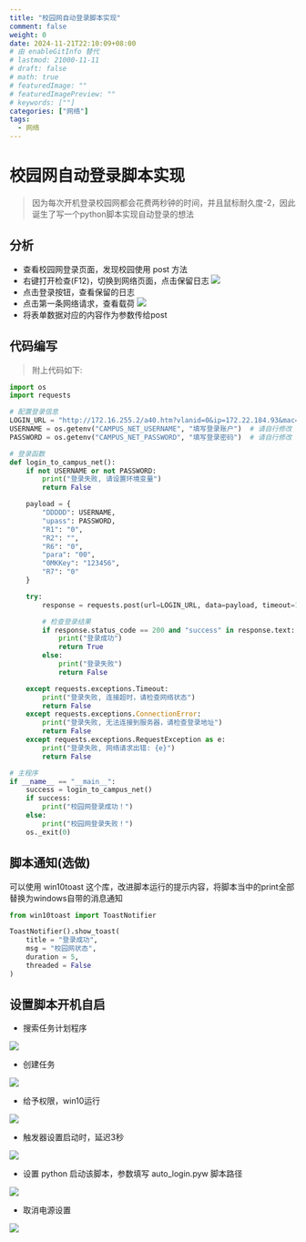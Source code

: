 ```yaml
---
title: "校园网自动登录脚本实现"
comment: false
weight: 0
date: 2024-11-21T22:10:09+08:00
# 由 enableGitInfo 替代
# lastmod: 21000-11-11
# draft: false
# math: true
# featuredImage: ""
# featuredImagePreview: ""
# keywords: [""]
categories: ["网络"]
tags:
  - 网络
---
```


# 校园网自动登录脚本实现
> 因为每次开机登录校园网都会花费两秒钟的时间，并且鼠标耐久度-2，因此诞生了写一个python脚本实现自动登录的想法
## 分析
- 查看校园网登录页面，发现校园使用 post 方法
- 右键打开检查(F12)，切换到网络页面，点击保留日志
![](assets/1.png)
- 点击登录按钮，查看保留的日志
- 点击第一条网络请求，查看载荷
![](assets/2.png)
- 将表单数据对应的内容作为参数传给post

## 代码编写
> 附上代码如下: 
```python
import os
import requests

# 配置登录信息
LOGIN_URL = "http://172.16.255.2/a40.htm?vlanid=0&ip=172.22.184.93&mac=000000000000&ssid="
USERNAME = os.getenv("CAMPUS_NET_USERNAME", "填写登录账户")  # 请自行修改 "填写登录账户" 为自己的校园网账户
PASSWORD = os.getenv("CAMPUS_NET_PASSWORD", "填写登录密码")  # 请自行修改 "填写登录账户" 为自己的校园网密码

# 登录函数
def login_to_campus_net():
    if not USERNAME or not PASSWORD:
        print("登录失败, 请设置环境变量")
        return False

    payload = {
        "DDDDD": USERNAME,
        "upass": PASSWORD,
        "R1": "0",
        "R2": "",
        "R6": "0",
        "para": "00",
        "0MKKey": "123456",
        "R7": "0"
    }

    try:
        response = requests.post(url=LOGIN_URL, data=payload, timeout=10)

        # 检查登录结果
        if response.status_code == 200 and "success" in response.text:
            print("登录成功")
            return True
        else:
            print("登录失败")
            return False

    except requests.exceptions.Timeout:
        print("登录失败, 连接超时，请检查网络状态")
        return False
    except requests.exceptions.ConnectionError:
        print("登录失败, 无法连接到服务器，请检查登录地址")
        return False
    except requests.exceptions.RequestException as e:
        print("登录失败, 网络请求出错: {e}")
        return False

# 主程序
if __name__ == "__main__":
    success = login_to_campus_net()
    if success:
        print("校园网登录成功！")
    else:
        print("校园网登录失败！")
    os._exit(0)
```

## 脚本通知(选做)
可以使用 win10toast 这个库，改进脚本运行的提示内容，将脚本当中的print全部替换为windows自带的消息通知
```python
from win10toast import ToastNotifier

ToastNotifier().show_toast(
    title = "登录成功",
    msg = "校园网状态",
    duration = 5,
    threaded = False
)
```

## 设置脚本开机自启
- 搜索任务计划程序

![](assets/3.png)
- 创建任务

![](assets/4.png)
- 给予权限，win10运行

![](assets/5.png)
- 触发器设置启动时，延迟3秒

![](assets/6.png)
- 设置 python 启动该脚本，参数填写 auto_login.pyw 脚本路径

![](assets/7.png)
- 取消电源设置

![](assets/8.png)